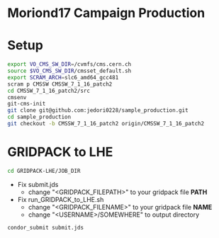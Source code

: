 Moriond17 Campaign Production
====

# Setup
```bash
export VO_CMS_SW_DIR=/cvmfs/cms.cern.ch
source $VO_CMS_SW_DIR/cmsset_default.sh
export SCRAM_ARCH=slc6_amd64_gcc481
scram p CMSSW CMSSW_7_1_16_patch2
cd CMSSW_7_1_16_patch2/src
cmsenv
git-cms-init
git clone git@github.com:jedori0228/sample_production.git
cd sample_production
git checkout -b CMSSW_7_1_16_patch2 origin/CMSSW_7_1_16_patch2
```

# GRIDPACK to LHE
```bash
cd GRIDPACK-LHE/JOB_DIR
```
* Fix submit.jds
  * change "\<GRIDPACK_FILEPATH\>" to your gridpack file **PATH**
* Fix run_GRIDPACK_to_LHE.sh
  * change "\<GRIDPACK_FILENAME\>" to your gridpack file **NAME**
  * change "\<USERNAME\>/SOMEWHERE" to output directory
```bash
condor_submit submit.jds
```

